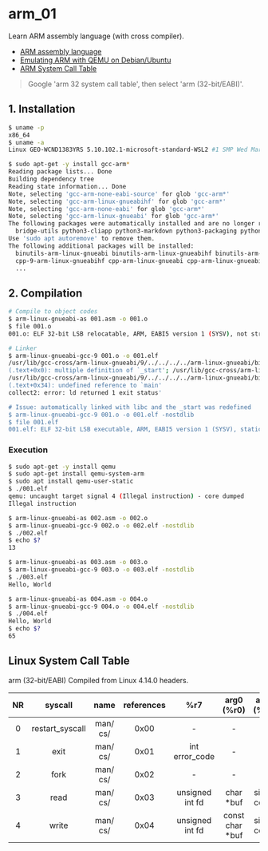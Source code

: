 # arm_01
Learn ARM assembly language (with cross compiler).

* [ARM assembly language](https://youtu.be/FV6P5eRmMh8)
* [Emulating ARM with QEMU on Debian/Ubuntu](https://gist.github.com/luk6xff/9f8d2520530a823944355e59343eadc1)
* [ARM System Call Table](https://chromium.googlesource.com/chromiumos/docs/+/master/constants/syscalls.md#arm-32_bit_EABI)

> Google 'arm 32 system call table', then select 'arm (32-bit/EABI)'.
## 1. Installation

```sh
$ uname -p
x86_64
$ uname -a
Linux GEO-WCND1383YRS 5.10.102.1-microsoft-standard-WSL2 #1 SMP Wed Mar 2 00:30:59 UTC 2022 x86_64 x86_64 x86_64 GNU/Linux

$ sudo apt-get -y install gcc-arm*
Reading package lists... Done
Building dependency tree       
Reading state information... Done
Note, selecting 'gcc-arm-none-eabi-source' for glob 'gcc-arm*'
Note, selecting 'gcc-arm-linux-gnueabihf' for glob 'gcc-arm*'
Note, selecting 'gcc-arm-none-eabi' for glob 'gcc-arm*'
Note, selecting 'gcc-arm-linux-gnueabi' for glob 'gcc-arm*'
The following packages were automatically installed and are no longer required:
  bridge-utils python3-cliapp python3-markdown python3-packaging python3-pyparsing python3-ttystatus ubuntu-fan
Use 'sudo apt autoremove' to remove them.
The following additional packages will be installed:
  binutils-arm-linux-gnueabi binutils-arm-linux-gnueabihf binutils-arm-none-eabi cpp-9-arm-linux-gnueabi
  cpp-9-arm-linux-gnueabihf cpp-arm-linux-gnueabi cpp-arm-linux-gnueabihf gcc-10-cross-base
  ...


```

## 2. Compilation
```sh
# Compile to object codes
$ arm-linux-gnueabi-as 001.asm -o 001.o
$ file 001.o
001.o: ELF 32-bit LSB relocatable, ARM, EABI5 version 1 (SYSV), not stripped

# Linker
$ arm-linux-gnueabi-gcc-9 001.o -o 001.elf
/usr/lib/gcc-cross/arm-linux-gnueabi/9/../../../../arm-linux-gnueabi/bin/ld: 001.o: in function `_start':
(.text+0x0): multiple definition of `_start'; /usr/lib/gcc-cross/arm-linux-gnueabi/9/../../../../arm-linux-gnueabi/lib/../lib/crt1.o:(.text+0x0): first defined here
/usr/lib/gcc-cross/arm-linux-gnueabi/9/../../../../arm-linux-gnueabi/bin/ld: /usr/lib/gcc-cross/arm-linux-gnueabi/9/../../../../arm-linux-gnueabi/lib/../lib/crt1.o: in function `_start':
(.text+0x34): undefined reference to `main'
collect2: error: ld returned 1 exit status'

# Issue: automatically linked with libc and the _start was redefined
$ arm-linux-gnueabi-gcc-9 001.o -o 001.elf -nostdlib
$ file 001.elf
001.elf: ELF 32-bit LSB executable, ARM, EABI5 version 1 (SYSV), statically linked, BuildID[sha1]=f87b884f2a0392e29aa93715cd8981bb304866e1, not stripped
```

### Execution
```sh
$ sudo apt-get -y install qemu
$ sudo apt-get install qemu-system-arm
$ sudo apt install qemu-user-static
$ ./001.elf 
qemu: uncaught target signal 4 (Illegal instruction) - core dumped
Illegal instruction

$ arm-linux-gnueabi-as 002.asm -o 002.o
$ arm-linux-gnueabi-gcc-9 002.o -o 002.elf -nostdlib
$ ./002.elf
$ echo $?
13

$ arm-linux-gnueabi-as 003.asm -o 003.o
$ arm-linux-gnueabi-gcc-9 003.o -o 003.elf -nostdlib
$ ./003.elf 
Hello, World

$ arm-linux-gnueabi-as 004.asm -o 004.o
$ arm-linux-gnueabi-gcc-9 004.o -o 004.elf -nostdlib
$ ./004.elf 
Hello, World
$ echo $?
65
```

## Linux System Call Table
arm (32-bit/EABI)
Compiled from Linux 4.14.0 headers.

|NR	|syscall |name	|references	|%r7	|arg0 (%r0)	|arg1 (%r1)	|arg2 (%r2)	|arg3 (%r3)	|arg4 (%r4)	|arg5 (%r5)|
| :--: | :--: | :--: | :--: | :--: | :--: | :--: | :--: | :--: | :--: | :--: |
|0	|restart_syscall	|man/ cs/	|0x00|	-|	-|	-|	-|	-|	-|
|1	|exit	|man/ cs/	|0x01|	int error_code|	-|	-|	-|	-|	-|
|2	|fork	|man/ cs/	|0x02|	-|	-|	-|	-|	-|	-|
|3	|read	|man/ cs/	|0x03|	unsigned int fd	|char *buf	|size_t count|	-|	-|	-|
|4	|write	|man/ cs/	|0x04|	unsigned int fd	|const char *buf	|size_t count|
